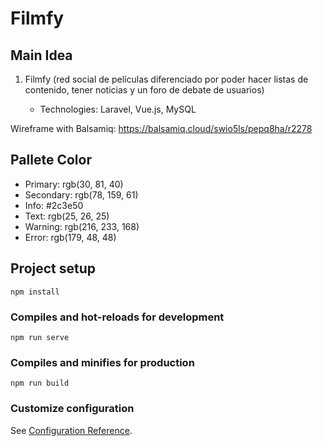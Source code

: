 # Filmfy

## Main Idea
1. Filmfy (red social de películas diferenciado por poder hacer listas de contenido, tener noticias y un foro de debate de usuarios)

    - Technologies: Laravel, Vue.js, MySQL

Wireframe with Balsamiq: https://balsamiq.cloud/swio5ls/pepq8ha/r2278

## Pallete Color

- Primary: rgb(30, 81, 40)
- Secondary: rgb(78, 159, 61)
- Info: #2c3e50
- Text: rgb(25, 26, 25)
- Warning: rgb(216, 233, 168)
- Error: rgb(179, 48, 48)


## Project setup
```
npm install
```

### Compiles and hot-reloads for development
```
npm run serve
```

### Compiles and minifies for production
```
npm run build
```

### Customize configuration
See [Configuration Reference](https://cli.vuejs.org/config/).
